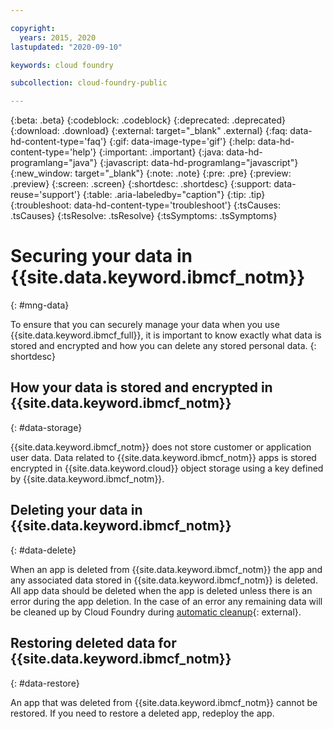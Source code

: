 ```yaml
---

copyright:
  years: 2015, 2020
lastupdated: "2020-09-10"

keywords: cloud foundry

subcollection: cloud-foundry-public

---
```


{:beta: .beta}
{:codeblock: .codeblock}
{:deprecated: .deprecated}
{:download: .download}
{:external: target="_blank" .external}
{:faq: data-hd-content-type='faq'}
{:gif: data-image-type='gif'}
{:help: data-hd-content-type='help'}
{:important: .important}
{:java: data-hd-programlang="java"}
{:javascript: data-hd-programlang="javascript"}
{:new_window: target="_blank"}
{:note: .note}
{:pre: .pre}
{:preview: .preview}
{:screen: .screen}
{:shortdesc: .shortdesc}
{:support: data-reuse='support'}
{:table: .aria-labeledby="caption"}
{:tip: .tip}
{:troubleshoot: data-hd-content-type='troubleshoot'}
{:tsCauses: .tsCauses}
{:tsResolve: .tsResolve}
{:tsSymptoms: .tsSymptoms}


# Securing your data in {{site.data.keyword.ibmcf_notm}}
{: #mng-data}

To ensure that you can securely manage your data when you use {{site.data.keyword.ibmcf_full}}, it is important to know exactly what data is stored and encrypted and how you can delete any stored personal data. 
{: shortdesc}

## How your data is stored and encrypted in {{site.data.keyword.ibmcf_notm}}
{: #data-storage}

{{site.data.keyword.ibmcf_notm}} does not store customer or application user data.  Data related to {{site.data.keyword.ibmcf_notm}} apps is stored encrypted in {{site.data.keyword.cloud}} object storage using a key defined by {{site.data.keyword.ibmcf_notm}}.

## Deleting your data in {{site.data.keyword.ibmcf_notm}}
{: #data-delete}

When an app is deleted from {{site.data.keyword.ibmcf_notm}} the app and any associated data stored in {{site.data.keyword.ibmcf_notm}} is deleted.  All app data should be deleted when the app is deleted unless there is an error during the app deletion.  In the case of an error any remaining data will be cleaned up by Cloud Foundry during [automatic cleanup](https://docs.cloudfoundry.org/concepts/architecture/cloud-controller.html#automatic-clean){: external}.

## Restoring deleted data for {{site.data.keyword.ibmcf_notm}}
{: #data-restore}

An app that was deleted from {{site.data.keyword.ibmcf_notm}} cannot be restored.  If you need to restore a deleted app, redeploy the app.

